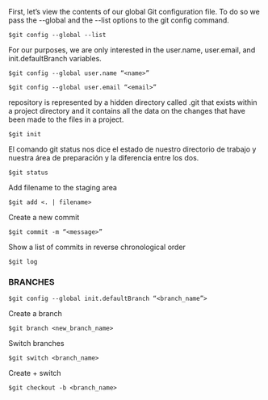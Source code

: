 
First, let’s view the contents of our global Git configuration file. To do so we pass the --global and the --list options to the git config command.

`$git config --global --list`

For our purposes, we are only interested in the user.name, user.email, and init.defaultBranch variables.

```$git config --global user.name “<name>”```

```$git config --global user.email “<email>”```

repository is represented by a hidden directory called .git that exists within a project directory and it contains all the data on the changes that have been made to the files in a project.

`$git init`

El comando git status nos dice el estado de nuestro directorio de trabajo y nuestra área de preparación y la diferencia entre los dos.

`$git status`


Add filename to the staging area

`$git add <. | filename>`


Create a new commit

`$git commit -m “<message>”`


Show a list of commits in reverse chronological order

`$git log`



###   BRANCHES  

`$git config --global init.defaultBranch “<branch_name”>`

Create a branch

`$git branch <new_branch_name>`

Switch branches

`$git switch <branch_name>`

Create + switch

`$git checkout -b <branch_name>`